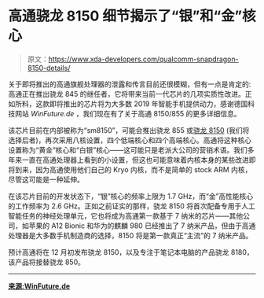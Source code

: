 # 高通骁龙 8150 细节揭示了“银”和“金”核心

> 原文：<https://www.xda-developers.com/qualcomm-snapdragon-8150-details/>

关于即将推出的高通旗舰处理器的泄露和传言目前还很模糊，但有一点是肯定的:高通正在推出骁龙 845 的继任者，它将带来当前一代芯片的几项实质性改进。正如所料，这款即将推出的芯片将为大多数 2019 年智能手机提供动力，感谢德国科技网站 *WinFuture.de* ，我们现在有了关于高通 8150/855 的更多详细信息。

该芯片目前在内部被称为“sm8150”，可能会推出骁龙 855 或[骁龙 8150](https://www.xda-developers.com/qualcomm-snapdragon-855-dedicated-npu/) (我们将选择后者)，再次采用八核设置，四个低端核心和四个高端核心。高通将这种核心设置称为“黄金”核心和“白银”核心——这可能只是老派大公司的营销术语。我们多年来一直在高通处理器上看到的小设置，但这也可能意味着内核本身的某些改进即将到来，因为高通使用他们自己的 Kryo 内核，而不是简单的 stock ARM 内核，尽管这可能是一种延伸。

在该芯片目前的开发状态下，“银”核心的频率上限为 1.7 GHz，而“金”高性能核心的工作频率为 2.6 GHz。正如之前证实的那样，骁龙 8150 将首次配备专用于人工智能任务的神经处理单元，它也将成为高通第一款基于 7 纳米的芯片——其他公司，如苹果的 A12 Bionic 和华为的麒麟 980 已经推出了 7 纳米产品，但由于高通处理器是大多数手机制造商的选择，8150 将是第一款真正“主流”的 7 纳米产品。

预计高通将在 12 月初发布骁龙 8150，以及专注于笔记本电脑的产品骁龙 8180，该产品将接替骁龙 850。

* * *

[**来源:WinFuture.de**](https://winfuture.mobi/news/105439)